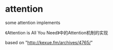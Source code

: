 # attention

some attention implements

《Attention is All You Need》中的Attention机制的实现

based on "http://kexue.fm/archives/4765/"
